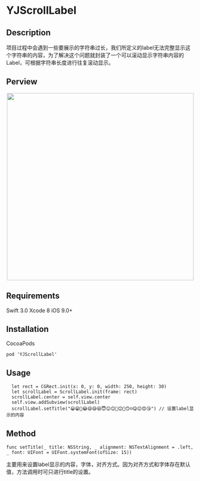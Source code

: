 # YJScrollLabel
## Description
项目过程中会遇到一些要展示的字符串过长，我们所定义的label无法完整显示这个字符串的内容，为了解决这个问题就封装了一个可以滚动显示字符串内容的Label，可根据字符串长度进行往复滚动显示。
## Perview 
<div align="center">
<img src="https://github.com/yuejieee/YJScrollLabel/blob/master/YJScrollLabel/Image/PreviewImage.gif" width="500"/>
</div>

## Requirements

Swift 3.0
Xcode 8
iOS 9.0+

## Installation

CocoaPods
```
pod 'YJScrollLabel'
```

## Usage

```
  let rect = CGRect.init(x: 0, y: 0, width: 250, height: 30)
  let scrollLabel = ScrollLabel.init(frame: rect)
  scrollLabel.center = self.view.center
  self.view.addSubview(scrollLabel)
  scrollLabel.setTitle("😀😁🤣😂😄😅😆😇😉😊🙂😊🙂🙃☺️😋😌😍😘") // 设置label显示的内容
```

## Method

```
func setTitle(_ title: NSString, _ alignment: NSTextAlignment = .left, _ font: UIFont = UIFont.systemFont(ofSize: 15))
```

主要用来设置label显示的内容，字体，对齐方式。因为对齐方式和字体存在默认值，方法调用时可只进行title的设置。
